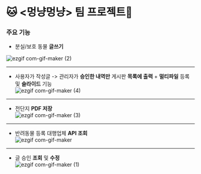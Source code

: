 
# :cat: <멍냥멍냥> 팀 프로젝트:dog:


### 주요 기능

  * 분실/보호 동물 **글쓰기**

  ![ezgif com-gif-maker (2)](https://user-images.githubusercontent.com/78784000/115052592-1594bc80-9f19-11eb-94db-32edf2bc92d3.gif)
  * * *
  * 사용자가 작성글 -> 관리자가 **승인한 내역만** 게시판 **목록에 출력**  + **멀티파일** 등록 및 **슬라이드** 기능   <br>
  ![ezgif com-gif-maker (4)](https://user-images.githubusercontent.com/78784000/115052604-17f71680-9f19-11eb-9153-d0329bfc5d73.gif)
  * * *
  * 전단지 **PDF 저장**   <br>
  ![ezgif com-gif-maker (3)](https://user-images.githubusercontent.com/78784000/115052599-16c5e980-9f19-11eb-8353-05c17e17f26c.gif)
  * * *
  * 반려동물 등록 대행업체 **API 조회**    <br>
  ![ezgif com-gif-maker](https://user-images.githubusercontent.com/78784000/115050965-44119800-9f17-11eb-95f7-3a284482b66b.gif)
  * * *
  * 글 승인 **조회** 및 **수정**   <br>
  ![ezgif com-gif-maker (1)](https://user-images.githubusercontent.com/78784000/115053112-ba16fe80-9f19-11eb-8a56-fdd207c1692a.gif)


